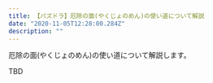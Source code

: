 ```yaml
---
title: 【パズドラ】厄除の面(やくじょのめん)の使い道について解説
date: "2020-11-05T12:28:00.284Z"
description: ""
---
```


厄除の面(やくじょのめん)の使い道について解説します。

TBD